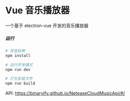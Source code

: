 # Vue 音乐播放器

一个基于 electron-vue 开发的音乐播放器


##### 运行

``` bash
# 安装依赖
npm install

# 运行开发模式
npm run dev

# 打包安装文件 
npm run build

```

API: https://binaryify.github.io/NeteaseCloudMusicApi/#/
